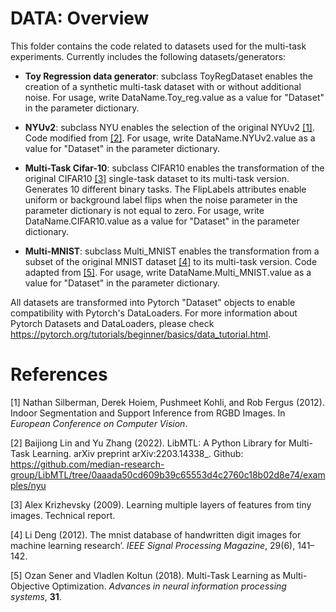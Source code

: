 # DATA: Overview

This folder contains the code related to datasets used for the multi-task experiments. 
Currently includes the following datasets/generators:

- **Toy Regression data generator**: subclass ToyRegDataset enables the creation of a synthetic multi-task dataset with or without additional noise. For usage, write DataName.Toy_reg.value as a value for "Dataset" in the parameter dictionary. 

- **NYUv2**: subclass NYU enables the selection of the original NYUv2 [[1]](#1). Code modified from [[2]](#2). For usage, write DataName.NYUv2.value as a value for  "Dataset" in the parameter dictionary. 

- **Multi-Task Cifar-10**: subclass CIFAR10 enables the transformation of the original CIFAR10  [[3]](#3) single-task dataset to its multi-task version. Generates 10 different binary tasks. The FlipLabels attributes enable uniform or background label flips when the noise parameter in the parameter dictionary is not equal to zero. For usage, write DataName.CIFAR10.value as a value for "Dataset" in the parameter dictionary. 

- **Multi-MNIST**: subclass Multi_MNIST enables the transformation from a subset of the original MNIST dataset [[4]](#4) to its multi-task version. Code adapted from [[5]](#5). For usage, write DataName.Multi_MNIST.value as a value for "Dataset" in the parameter dictionary. 


All datasets are transformed into Pytorch "Dataset" objects to enable compatibility with Pytorch's DataLoaders. For more information about Pytorch Datasets and DataLoaders, please check https://pytorch.org/tutorials/beginner/basics/data_tutorial.html. 


# References 

<a id="1">[1]</a> 
Nathan Silberman, Derek Hoiem, Pushmeet Kohli, and Rob Fergus (2012). 
Indoor Segmentation and Support Inference from RGBD Images. 
In *European Conference on Computer Vision*.

<a id="2">[2]</a> 
Baijiong Lin and Yu Zhang (2022). 
LibMTL: A Python Library for Multi-Task Learning. 
arXiv preprint arXiv:2203.14338_.
Github: https://github.com/median-research-group/LibMTL/tree/0aaada50cd609b39c65553d4c2760c18b02d8e74/examples/nyu 

<a id="3">[3]</a> 
Alex Krizhevsky (2009). 
Learning multiple layers of features from tiny images. 
Technical report. 

<a id="4">[4]</a> 
Li Deng (2012). 
The mnist database of handwritten digit images for machine learning research’. 
*IEEE Signal Processing Magazine*, 29(6), 141–142.

<a id="5">[5]</a> 
Ozan Sener and Vladlen Koltun (2018).
Multi-Task Learning as Multi-Objective Optimization. 
*Advances in neural information processing systems*, **31**. 

